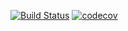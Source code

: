 [![Build Status](https://travis-ci.com/testowanieaplikacjijavaug/laboratorium-6-zadanie-2-mickulis.svg?branch=master)](https://travis-ci.com/testowanieaplikacjijavaug/laboratorium-6-zadanie-2-mickulis)
[![codecov](https://codecov.io/gh/testowanieaplikacjijavaug/laboratorium-6-zadanie-2-mickulis/branch/master/graph/badge.svg)](https://codecov.io/gh/testowanieaplikacjijavaug/laboratorium-6-zadanie-2-mickulis)